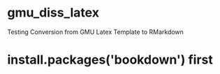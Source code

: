 # gmu_diss_latex
Testing Conversion from GMU Latex Template to RMarkdown
# install.packages('bookdown') first
